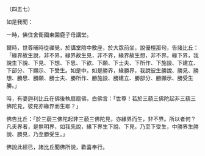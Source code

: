 （四五七）

如是我聞：

一時，佛住舍衛國東園鹿子母講堂。

爾時，世尊晡時從禪覺，於講堂陰中敷座，於大眾前坐，說優檀那句，告諸比丘：「緣界故生說，非不界，緣界故生見，非不界，緣界故生想，非不界。緣下界，我說生下說、下見、下想、下思、下欲、下願、下士夫、下所作、下施設、下建立、下部分、下顯示、下受生。如是中。如是勝界，緣勝界，我說彼生勝說、勝見、勝想、勝思、勝願、勝士夫、勝所作、勝施設、勝建立、勝部分、勝顯示、勝受生勝。」

時，有婆迦利比丘在佛後執扇扇佛，白佛言：「世尊！若於三藐三佛陀起非三藐三佛陀見，彼見亦緣界而生耶？」

佛告比丘：「於三藐三佛陀起非三藐三佛陀見，亦緣界而生，非不界。所以者何？凡夫界者，是無明界，如我先說，緣下界生下說、下見，乃至下受生，中勝界生勝說、勝見，乃至勝受生。」

佛說此經已，諸比丘聞佛所說，歡喜奉行。





